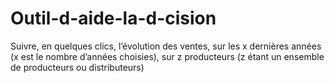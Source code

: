 # Outil-d-aide-la-d-cision
Suivre, en quelques clics, l’évolution des ventes, sur les x dernières  années (x est le nombre d’années choisies), sur z producteurs (z étant un ensemble de  producteurs ou distributeurs)
